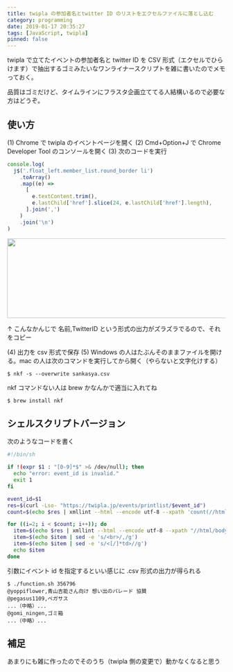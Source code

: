 ```yaml
---
title: twipla の参加者名とtwitter ID のリストをエクセルファイルに落とし込む
category: programming
date: 2019-01-17 20:35:27
tags: [JavaScript, twipla]
pinned: false
---
```


twipla で立てたイベントの参加者名と twitter ID を CSV 形式（エクセルでひらけます）で抽出するゴミみたいなワンライナースクリプトを雑に書いたのでメモっておく。

品質はゴミだけど、タイムラインにフラスタ企画立ててる人結構いるので必要な方はどうぞ。

## 使い方

(1) Chrome で twipla のイベントページを開く
(2) Cmd+Option+J で Chrome Developer Tool のコンソールを開く
(3) 次のコードを実行

```js
console.log(
  j$('.float_left.member_list.round_border li')
    .toArray()
    .map((e) =>
      [
        e.textContent.trim(),
        e.lastChild['href'].slice(24, e.lastChild['href'].length),
      ].join(',')
    )
    .join('\n')
)
```

<a href="https://static.53ningen.com/wp-content/uploads/2019/01/17204358/8bb4c6a3b10a4bdbc27047046d0ed26a.png"><img src="https://static.53ningen.com/wp-content/uploads/2019/01/17204358/8bb4c6a3b10a4bdbc27047046d0ed26a-1024x294.png" alt="" width="640" height="184" class="alignnone size-large wp-image-4408" /></a>

↑ こんなかんじで 名前,TwitterID という形式の出力がズラズラでるので、それをコピー

(4) 出力を csv 形式で保存
(5) Windows の人はたぶんそのままファイルを開ける。mac の人は次のコマンドを実行してから開く（やらないと文字化けする）

```
$ nkf -s --overwrite sankasya.csv
```

nkf コマンドない人は brew かなんかで適当に入れてね

```
$ brew install nkf
```

## シェルスクリプトバージョン

次のようなコードを書く

```sh
#!/bin/sh

if !(expr $1 : "[0-9]*$" >& /dev/null); then
  echo "error: event_id is invalid."
  exit 1
fi

event_id=$1
res=$(curl -Lso- "https://twipla.jp/events/printlist/$event_id")
count=$(echo $res | xmllint --html --encode utf-8 --xpath 'count(//html/body/div[1]/table/tr)' -)

for ((i=2; i < $count; i++)); do
  item=$(echo $res | xmllint --html --encode utf-8 --xpath "//html/body/div[1]/table/tr[$i]/td[2]" -)
  item=$(echo $item | sed -e 's/<br>/,/g')
  item=$(echo $item | sed -e 's/<[/]*td>//g')
  echo $item
done
```

引数にイベント id を指定するといい感じに .csv 形式の出力が得られる

```
$ ./function.sh 356796
@yoppiflower,青山吉能さん向け 想い出のパレード 協賛
@pegasus1109,ペガサス
...（中略）...
@gomi_ningen,ゴミ箱
...（中略）...
```

## 補足

あまりにも雑に作ったのでそのうち（twipla 側の変更で）動かなくなると思う
